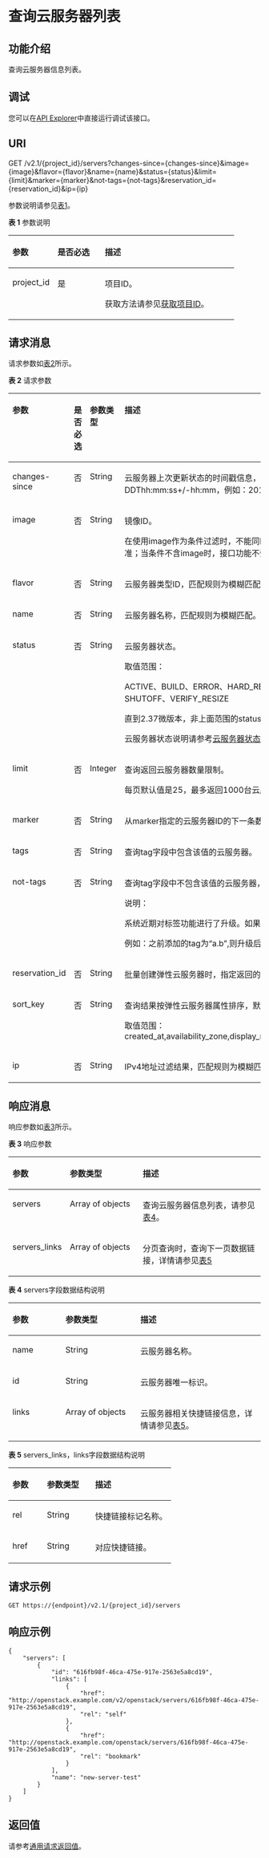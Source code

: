 # 查询云服务器列表<a name="ecs_03_0204"></a>

## 功能介绍<a name="section56354875"></a>

查询云服务器信息列表。

## 调试<a name="section926243314015"></a>

您可以在[API Explorer](https://apiexplorer.developer.huaweicloud.com/apiexplorer/doc?product=ECS&api=NovaListServers)中直接运行调试该接口。

## URI<a name="section37431827"></a>

GET /v2.1/\{project\_id\}/servers?changes-since=\{changes-since\}&image=\{image\}&flavor=\{flavor\}&name=\{name\}&status=\{status\}&limit=\{limit\}&marker=\{marker\}&not-tags=\{not-tags\}&reservation\_id=\{reservation\_id\}&ip=\{ip\}

参数说明请参见[表1](#table5536817)。

**表 1**  参数说明

<a name="table5536817"></a>
<table><thead align="left"><tr id="row36554200"><th class="cellrowborder" valign="top" width="19.99%" id="mcps1.2.4.1.1"><p id="p5187119"><a name="p5187119"></a><a name="p5187119"></a>参数</p>
</th>
<th class="cellrowborder" valign="top" width="20.93%" id="mcps1.2.4.1.2"><p id="p17503500"><a name="p17503500"></a><a name="p17503500"></a>是否必选</p>
</th>
<th class="cellrowborder" valign="top" width="59.08%" id="mcps1.2.4.1.3"><p id="p8497414"><a name="p8497414"></a><a name="p8497414"></a>描述</p>
</th>
</tr>
</thead>
<tbody><tr id="row12177730"><td class="cellrowborder" valign="top" width="19.99%" headers="mcps1.2.4.1.1 "><p id="p46872098"><a name="p46872098"></a><a name="p46872098"></a>project_id</p>
</td>
<td class="cellrowborder" valign="top" width="20.93%" headers="mcps1.2.4.1.2 "><p id="p38543611"><a name="p38543611"></a><a name="p38543611"></a>是</p>
</td>
<td class="cellrowborder" valign="top" width="59.08%" headers="mcps1.2.4.1.3 "><p id="p37593705"><a name="p37593705"></a><a name="p37593705"></a>项目ID。</p>
<p id="p1180512217438"><a name="p1180512217438"></a><a name="p1180512217438"></a>获取方法请参见<a href="获取项目ID.md">获取项目ID</a>。</p>
</td>
</tr>
</tbody>
</table>

## 请求消息<a name="section53661417235"></a>

请求参数如[表2](#table34603472320)所示。

**表 2**  请求参数

<a name="table34603472320"></a>
<table><thead align="left"><tr id="row646014417232"><th class="cellrowborder" valign="top" width="19%" id="mcps1.2.5.1.1"><p id="p9460749239"><a name="p9460749239"></a><a name="p9460749239"></a>参数</p>
</th>
<th class="cellrowborder" valign="top" width="15%" id="mcps1.2.5.1.2"><p id="p164601145235"><a name="p164601145235"></a><a name="p164601145235"></a>是否必选</p>
</th>
<th class="cellrowborder" valign="top" width="15%" id="mcps1.2.5.1.3"><p id="p1746017414236"><a name="p1746017414236"></a><a name="p1746017414236"></a>参数类型</p>
</th>
<th class="cellrowborder" valign="top" width="51%" id="mcps1.2.5.1.4"><p id="p144601748235"><a name="p144601748235"></a><a name="p144601748235"></a>描述</p>
</th>
</tr>
</thead>
<tbody><tr id="row134601442317"><td class="cellrowborder" valign="top" width="19%" headers="mcps1.2.5.1.1 "><p id="p204600417237"><a name="p204600417237"></a><a name="p204600417237"></a>changes-since</p>
</td>
<td class="cellrowborder" valign="top" width="15%" headers="mcps1.2.5.1.2 "><p id="p546017410231"><a name="p546017410231"></a><a name="p546017410231"></a>否</p>
</td>
<td class="cellrowborder" valign="top" width="15%" headers="mcps1.2.5.1.3 "><p id="p20460945230"><a name="p20460945230"></a><a name="p20460945230"></a>String</p>
</td>
<td class="cellrowborder" valign="top" width="51%" headers="mcps1.2.5.1.4 "><p id="p19460041231"><a name="p19460041231"></a><a name="p19460041231"></a><span id="text41054128376"><a name="text41054128376"></a><a name="text41054128376"></a>云服务器</span>上次更新状态的时间戳信息，过滤出该时间戳之后状态更新的<span id="text19801101219371"><a name="text19801101219371"></a><a name="text19801101219371"></a>云服务器</span>。格式符合ISO 8601，CCYY-MM-DDThh:mm:ss+/-hh:mm，例如：2018-01-17T03:03:32Z 。</p>
</td>
</tr>
<tr id="row546084152319"><td class="cellrowborder" valign="top" width="19%" headers="mcps1.2.5.1.1 "><p id="p194607482315"><a name="p194607482315"></a><a name="p194607482315"></a>image</p>
</td>
<td class="cellrowborder" valign="top" width="15%" headers="mcps1.2.5.1.2 "><p id="p164606492311"><a name="p164606492311"></a><a name="p164606492311"></a>否</p>
</td>
<td class="cellrowborder" valign="top" width="15%" headers="mcps1.2.5.1.3 "><p id="p10460114112310"><a name="p10460114112310"></a><a name="p10460114112310"></a>String</p>
</td>
<td class="cellrowborder" valign="top" width="51%" headers="mcps1.2.5.1.4 "><p id="p1146019416233"><a name="p1146019416233"></a><a name="p1146019416233"></a>镜像ID。</p>
<p id="p10460540235"><a name="p10460540235"></a><a name="p10460540235"></a>在使用image作为条件过滤时，不能同时支持其他过滤条件和分页条件。如果同时指定image及其他条件，则以image条件为准；当条件不含image时，接口功能不受限制。</p>
</td>
</tr>
<tr id="row646020412239"><td class="cellrowborder" valign="top" width="19%" headers="mcps1.2.5.1.1 "><p id="p134601742238"><a name="p134601742238"></a><a name="p134601742238"></a>flavor</p>
</td>
<td class="cellrowborder" valign="top" width="15%" headers="mcps1.2.5.1.2 "><p id="p1346017472318"><a name="p1346017472318"></a><a name="p1346017472318"></a>否</p>
</td>
<td class="cellrowborder" valign="top" width="15%" headers="mcps1.2.5.1.3 "><p id="p546074132319"><a name="p546074132319"></a><a name="p546074132319"></a>String</p>
</td>
<td class="cellrowborder" valign="top" width="51%" headers="mcps1.2.5.1.4 "><p id="p74607411238"><a name="p74607411238"></a><a name="p74607411238"></a><span id="text18537151310379"><a name="text18537151310379"></a><a name="text18537151310379"></a>云服务器</span>类型ID，匹配规则为模糊匹配。</p>
</td>
</tr>
<tr id="row74603419237"><td class="cellrowborder" valign="top" width="19%" headers="mcps1.2.5.1.1 "><p id="p146012442312"><a name="p146012442312"></a><a name="p146012442312"></a>name</p>
</td>
<td class="cellrowborder" valign="top" width="15%" headers="mcps1.2.5.1.2 "><p id="p14460184112317"><a name="p14460184112317"></a><a name="p14460184112317"></a>否</p>
</td>
<td class="cellrowborder" valign="top" width="15%" headers="mcps1.2.5.1.3 "><p id="p104600416239"><a name="p104600416239"></a><a name="p104600416239"></a>String</p>
</td>
<td class="cellrowborder" valign="top" width="51%" headers="mcps1.2.5.1.4 "><p id="p84601048232"><a name="p84601048232"></a><a name="p84601048232"></a><span id="text11193201483714"><a name="text11193201483714"></a><a name="text11193201483714"></a>云服务器</span>名称，匹配规则为模糊匹配。</p>
</td>
</tr>
<tr id="row446034182311"><td class="cellrowborder" valign="top" width="19%" headers="mcps1.2.5.1.1 "><p id="p17460144192313"><a name="p17460144192313"></a><a name="p17460144192313"></a>status</p>
</td>
<td class="cellrowborder" valign="top" width="15%" headers="mcps1.2.5.1.2 "><p id="p1746019422316"><a name="p1746019422316"></a><a name="p1746019422316"></a>否</p>
</td>
<td class="cellrowborder" valign="top" width="15%" headers="mcps1.2.5.1.3 "><p id="p4460445232"><a name="p4460445232"></a><a name="p4460445232"></a>String</p>
</td>
<td class="cellrowborder" valign="top" width="51%" headers="mcps1.2.5.1.4 "><p id="p1146084172313"><a name="p1146084172313"></a><a name="p1146084172313"></a><span id="text16857314193716"><a name="text16857314193716"></a><a name="text16857314193716"></a>云服务器</span>状态。</p>
<p id="p1146016413234"><a name="p1146016413234"></a><a name="p1146016413234"></a>取值范围：</p>
<p id="p186329121594"><a name="p186329121594"></a><a name="p186329121594"></a>ACTIVE、BUILD、ERROR、HARD_REBOOT、MIGRATING、REBOOT、REBUILD、RESIZE、REVERT_RESIZE、SHUTOFF、VERIFY_RESIZE</p>
<p id="p168361158173715"><a name="p168361158173715"></a><a name="p168361158173715"></a>直到2.37微版本，非上面范围的status字段将返回空列表，微版本2.38及以上版本，将返回400错误。</p>
<p id="p278023623513"><a name="p278023623513"></a><a name="p278023623513"></a><span id="text273010150376"><a name="text273010150376"></a><a name="text273010150376"></a>云服务器</span>状态说明请参考<a href="云服务器状态.md">云服务器状态</a>。</p>
</td>
</tr>
<tr id="row1546084152312"><td class="cellrowborder" valign="top" width="19%" headers="mcps1.2.5.1.1 "><p id="p1546074132313"><a name="p1546074132313"></a><a name="p1546074132313"></a>limit</p>
</td>
<td class="cellrowborder" valign="top" width="15%" headers="mcps1.2.5.1.2 "><p id="p7460154132315"><a name="p7460154132315"></a><a name="p7460154132315"></a>否</p>
</td>
<td class="cellrowborder" valign="top" width="15%" headers="mcps1.2.5.1.3 "><p id="p9460741239"><a name="p9460741239"></a><a name="p9460741239"></a>Integer</p>
</td>
<td class="cellrowborder" valign="top" width="51%" headers="mcps1.2.5.1.4 "><p id="p9460147236"><a name="p9460147236"></a><a name="p9460147236"></a>查询返回<span id="text88340181374"><a name="text88340181374"></a><a name="text88340181374"></a>云服务器</span>数量限制。</p>
<p id="p733938101314"><a name="p733938101314"></a><a name="p733938101314"></a>每页默认值是25，最多返回1000台<span id="text071416190374"><a name="text071416190374"></a><a name="text071416190374"></a>云服务器</span>的信息。</p>
</td>
</tr>
<tr id="row1746044112318"><td class="cellrowborder" valign="top" width="19%" headers="mcps1.2.5.1.1 "><p id="p34602410233"><a name="p34602410233"></a><a name="p34602410233"></a>marker</p>
</td>
<td class="cellrowborder" valign="top" width="15%" headers="mcps1.2.5.1.2 "><p id="p1946094112310"><a name="p1946094112310"></a><a name="p1946094112310"></a>否</p>
</td>
<td class="cellrowborder" valign="top" width="15%" headers="mcps1.2.5.1.3 "><p id="p14460249231"><a name="p14460249231"></a><a name="p14460249231"></a>String</p>
</td>
<td class="cellrowborder" valign="top" width="51%" headers="mcps1.2.5.1.4 "><p id="p174601046239"><a name="p174601046239"></a><a name="p174601046239"></a>从marker指定的<span id="text1045672019378"><a name="text1045672019378"></a><a name="text1045672019378"></a>云服务器</span>ID的下一条数据开始查询。</p>
</td>
</tr>
<tr id="row185002082103"><td class="cellrowborder" valign="top" width="19%" headers="mcps1.2.5.1.1 "><p id="p04361918181018"><a name="p04361918181018"></a><a name="p04361918181018"></a>tags</p>
</td>
<td class="cellrowborder" valign="top" width="15%" headers="mcps1.2.5.1.2 "><p id="p1643615187104"><a name="p1643615187104"></a><a name="p1643615187104"></a>否</p>
</td>
<td class="cellrowborder" valign="top" width="15%" headers="mcps1.2.5.1.3 "><p id="p1543617183101"><a name="p1543617183101"></a><a name="p1543617183101"></a>String</p>
</td>
<td class="cellrowborder" valign="top" width="51%" headers="mcps1.2.5.1.4 "><p id="p147941324101014"><a name="p147941324101014"></a><a name="p147941324101014"></a>查询tag字段中包含该值的<span id="text612222118372"><a name="text612222118372"></a><a name="text612222118372"></a>云服务器</span>。</p>
</td>
</tr>
<tr id="row1846074192312"><td class="cellrowborder" valign="top" width="19%" headers="mcps1.2.5.1.1 "><p id="p124601549231"><a name="p124601549231"></a><a name="p124601549231"></a>not-tags</p>
</td>
<td class="cellrowborder" valign="top" width="15%" headers="mcps1.2.5.1.2 "><p id="p12460174182314"><a name="p12460174182314"></a><a name="p12460174182314"></a>否</p>
</td>
<td class="cellrowborder" valign="top" width="15%" headers="mcps1.2.5.1.3 "><p id="p1460144172313"><a name="p1460144172313"></a><a name="p1460144172313"></a>String</p>
</td>
<td class="cellrowborder" valign="top" width="51%" headers="mcps1.2.5.1.4 "><p id="p497882461442"><a name="p497882461442"></a><a name="p497882461442"></a>查询tag字段中不包含该值的云服务器，值为标签的Key。</p>
<div class="note" id="note124521913175616"><a name="note124521913175616"></a><a name="note124521913175616"></a><span class="notetitle"> 说明： </span><div class="notebody"><p id="p1745221311560"><a name="p1745221311560"></a><a name="p1745221311560"></a>系统近期对标签功能进行了升级。如果之前添加的Tag为“Key.Value”的形式，则查询的时候需要使用“Key”来查询。</p>
<p id="p213418685710"><a name="p213418685710"></a><a name="p213418685710"></a>例如：之前添加的tag为“a.b”,则升级后，查询时需使用“not-tags=a”。</p>
</div></div>
</td>
</tr>
<tr id="row84604419236"><td class="cellrowborder" valign="top" width="19%" headers="mcps1.2.5.1.1 "><p id="p1346012415236"><a name="p1346012415236"></a><a name="p1346012415236"></a>reservation_id</p>
</td>
<td class="cellrowborder" valign="top" width="15%" headers="mcps1.2.5.1.2 "><p id="p174607412312"><a name="p174607412312"></a><a name="p174607412312"></a>否</p>
</td>
<td class="cellrowborder" valign="top" width="15%" headers="mcps1.2.5.1.3 "><p id="p11460164162317"><a name="p11460164162317"></a><a name="p11460164162317"></a>String</p>
</td>
<td class="cellrowborder" valign="top" width="51%" headers="mcps1.2.5.1.4 "><p id="p546010452316"><a name="p546010452316"></a><a name="p546010452316"></a>批量创建<span id="text679422915565"><a name="text679422915565"></a><a name="text679422915565"></a>弹性云服务器</span>时，指定返回的ID，用于查询本次批量创建的<span id="text20233143135617"><a name="text20233143135617"></a><a name="text20233143135617"></a>弹性云服务器</span>。</p>
</td>
</tr>
<tr id="row117621433502"><td class="cellrowborder" valign="top" width="19%" headers="mcps1.2.5.1.1 "><p id="p1776243125019"><a name="p1776243125019"></a><a name="p1776243125019"></a>sort_key</p>
</td>
<td class="cellrowborder" valign="top" width="15%" headers="mcps1.2.5.1.2 "><p id="p0762163105016"><a name="p0762163105016"></a><a name="p0762163105016"></a>否</p>
</td>
<td class="cellrowborder" valign="top" width="15%" headers="mcps1.2.5.1.3 "><p id="p1376214355014"><a name="p1376214355014"></a><a name="p1376214355014"></a>String</p>
</td>
<td class="cellrowborder" valign="top" width="51%" headers="mcps1.2.5.1.4 "><p id="p6597141911013"><a name="p6597141911013"></a><a name="p6597141911013"></a>查询结果按<span id="text49861731175618"><a name="text49861731175618"></a><a name="text49861731175618"></a>弹性云服务器</span>属性排序，默认排序顺序为created_at逆序。</p>
<p id="p576212355010"><a name="p576212355010"></a><a name="p576212355010"></a>取值范围：created_at,availability_zone,display_name,host,instance_type_id,key_name,project_id,user_id,updated_at,uuid,vm_state</p>
</td>
</tr>
<tr id="row84672413489"><td class="cellrowborder" valign="top" width="19%" headers="mcps1.2.5.1.1 "><p id="p1646514518158"><a name="p1646514518158"></a><a name="p1646514518158"></a><span>ip</span></p>
</td>
<td class="cellrowborder" valign="top" width="15%" headers="mcps1.2.5.1.2 "><p id="p1446519457156"><a name="p1446519457156"></a><a name="p1446519457156"></a>否</p>
</td>
<td class="cellrowborder" valign="top" width="15%" headers="mcps1.2.5.1.3 "><p id="p1846584518155"><a name="p1846584518155"></a><a name="p1846584518155"></a>String</p>
</td>
<td class="cellrowborder" valign="top" width="51%" headers="mcps1.2.5.1.4 "><p id="p546524517153"><a name="p546524517153"></a><a name="p546524517153"></a><span>IPv4地址过滤结果，匹配规则为模糊匹配。</span></p>
</td>
</tr>
</tbody>
</table>

## 响应消息<a name="section12079142"></a>

响应参数如[表3](#table44736746)所示。

**表 3**  响应参数

<a name="table44736746"></a>
<table><thead align="left"><tr id="row8242429"><th class="cellrowborder" valign="top" width="21.11%" id="mcps1.2.4.1.1"><p id="p63657004"><a name="p63657004"></a><a name="p63657004"></a>参数</p>
</th>
<th class="cellrowborder" valign="top" width="29.39%" id="mcps1.2.4.1.2"><p id="p35147813"><a name="p35147813"></a><a name="p35147813"></a>参数类型</p>
</th>
<th class="cellrowborder" valign="top" width="49.5%" id="mcps1.2.4.1.3"><p id="p28400574"><a name="p28400574"></a><a name="p28400574"></a>描述</p>
</th>
</tr>
</thead>
<tbody><tr id="row18745119"><td class="cellrowborder" valign="top" width="21.11%" headers="mcps1.2.4.1.1 "><p id="p41959665"><a name="p41959665"></a><a name="p41959665"></a>servers</p>
</td>
<td class="cellrowborder" valign="top" width="29.39%" headers="mcps1.2.4.1.2 "><p id="p16804102"><a name="p16804102"></a><a name="p16804102"></a>Array of objects</p>
</td>
<td class="cellrowborder" valign="top" width="49.5%" headers="mcps1.2.4.1.3 "><p id="p36377578"><a name="p36377578"></a><a name="p36377578"></a>查询<span id="text1521732673713"><a name="text1521732673713"></a><a name="text1521732673713"></a>云服务器</span>信息列表，请参见<a href="#table11253402">表4</a>。</p>
</td>
</tr>
<tr id="row20821122316810"><td class="cellrowborder" valign="top" width="21.11%" headers="mcps1.2.4.1.1 "><p id="p104447017432"><a name="p104447017432"></a><a name="p104447017432"></a>servers_links</p>
</td>
<td class="cellrowborder" valign="top" width="29.39%" headers="mcps1.2.4.1.2 "><p id="p1749328217432"><a name="p1749328217432"></a><a name="p1749328217432"></a>Array of objects</p>
</td>
<td class="cellrowborder" valign="top" width="49.5%" headers="mcps1.2.4.1.3 "><p id="p766970517432"><a name="p766970517432"></a><a name="p766970517432"></a>分页查询时，查询下一页数据链接，详情请参见<a href="#table64121649">表5</a></p>
</td>
</tr>
</tbody>
</table>

**表 4**  servers字段数据结构说明

<a name="table11253402"></a>
<table><thead align="left"><tr id="row10267559"><th class="cellrowborder" valign="top" width="21.05%" id="mcps1.2.4.1.1"><p id="p151461728122514"><a name="p151461728122514"></a><a name="p151461728122514"></a>参数</p>
</th>
<th class="cellrowborder" valign="top" width="29.7%" id="mcps1.2.4.1.2"><p id="p3146122815253"><a name="p3146122815253"></a><a name="p3146122815253"></a>参数类型</p>
</th>
<th class="cellrowborder" valign="top" width="49.25%" id="mcps1.2.4.1.3"><p id="p18146728162513"><a name="p18146728162513"></a><a name="p18146728162513"></a>描述</p>
</th>
</tr>
</thead>
<tbody><tr id="row15663"><td class="cellrowborder" valign="top" width="21.05%" headers="mcps1.2.4.1.1 "><p id="p1268752"><a name="p1268752"></a><a name="p1268752"></a>name</p>
</td>
<td class="cellrowborder" valign="top" width="29.7%" headers="mcps1.2.4.1.2 "><p id="p2786131"><a name="p2786131"></a><a name="p2786131"></a>String</p>
</td>
<td class="cellrowborder" valign="top" width="49.25%" headers="mcps1.2.4.1.3 "><p id="p24350086"><a name="p24350086"></a><a name="p24350086"></a><span id="text1023352713711"><a name="text1023352713711"></a><a name="text1023352713711"></a>云服务器</span>名称。</p>
</td>
</tr>
<tr id="row17824184"><td class="cellrowborder" valign="top" width="21.05%" headers="mcps1.2.4.1.1 "><p id="p34472770"><a name="p34472770"></a><a name="p34472770"></a>id</p>
</td>
<td class="cellrowborder" valign="top" width="29.7%" headers="mcps1.2.4.1.2 "><p id="p18974148"><a name="p18974148"></a><a name="p18974148"></a>String</p>
</td>
<td class="cellrowborder" valign="top" width="49.25%" headers="mcps1.2.4.1.3 "><p id="p60510987"><a name="p60510987"></a><a name="p60510987"></a><span id="text11840927193716"><a name="text11840927193716"></a><a name="text11840927193716"></a>云服务器</span>唯一标识。</p>
</td>
</tr>
<tr id="row7727977"><td class="cellrowborder" valign="top" width="21.05%" headers="mcps1.2.4.1.1 "><p id="p21986423"><a name="p21986423"></a><a name="p21986423"></a>links</p>
</td>
<td class="cellrowborder" valign="top" width="29.7%" headers="mcps1.2.4.1.2 "><p id="p35973707"><a name="p35973707"></a><a name="p35973707"></a>Array of objects</p>
</td>
<td class="cellrowborder" valign="top" width="49.25%" headers="mcps1.2.4.1.3 "><p id="p52375797"><a name="p52375797"></a><a name="p52375797"></a><span id="text1448818280371"><a name="text1448818280371"></a><a name="text1448818280371"></a>云服务器</span>相关快捷链接信息，详情请参见<a href="#table64121649">表5</a>。</p>
</td>
</tr>
</tbody>
</table>

**表 5**  servers\_links，links字段数据结构说明

<a name="table64121649"></a>
<table><thead align="left"><tr id="row59320951"><th class="cellrowborder" valign="top" width="21.18%" id="mcps1.2.4.1.1"><p id="p7550144882519"><a name="p7550144882519"></a><a name="p7550144882519"></a>参数</p>
</th>
<th class="cellrowborder" valign="top" width="29.64%" id="mcps1.2.4.1.2"><p id="p8566114814254"><a name="p8566114814254"></a><a name="p8566114814254"></a>参数类型</p>
</th>
<th class="cellrowborder" valign="top" width="49.18%" id="mcps1.2.4.1.3"><p id="p4566124832516"><a name="p4566124832516"></a><a name="p4566124832516"></a>描述</p>
</th>
</tr>
</thead>
<tbody><tr id="row61486274"><td class="cellrowborder" valign="top" width="21.18%" headers="mcps1.2.4.1.1 "><p id="p14332335"><a name="p14332335"></a><a name="p14332335"></a>rel</p>
</td>
<td class="cellrowborder" valign="top" width="29.64%" headers="mcps1.2.4.1.2 "><p id="p14933841"><a name="p14933841"></a><a name="p14933841"></a>String</p>
</td>
<td class="cellrowborder" valign="top" width="49.18%" headers="mcps1.2.4.1.3 "><p id="p1681623"><a name="p1681623"></a><a name="p1681623"></a>快捷链接标记名称。</p>
</td>
</tr>
<tr id="row15134612"><td class="cellrowborder" valign="top" width="21.18%" headers="mcps1.2.4.1.1 "><p id="p17944037"><a name="p17944037"></a><a name="p17944037"></a>href</p>
</td>
<td class="cellrowborder" valign="top" width="29.64%" headers="mcps1.2.4.1.2 "><p id="p21885054"><a name="p21885054"></a><a name="p21885054"></a>String</p>
</td>
<td class="cellrowborder" valign="top" width="49.18%" headers="mcps1.2.4.1.3 "><p id="p27858965"><a name="p27858965"></a><a name="p27858965"></a>对应快捷链接。</p>
</td>
</tr>
</tbody>
</table>

## 请求示例<a name="section18645171418547"></a>

```
GET https://{endpoint}/v2.1/{project_id}/servers
```

## 响应示例<a name="section1047337102619"></a>

```
{
    "servers": [
        {
            "id": "616fb98f-46ca-475e-917e-2563e5a8cd19", 
            "links": [
                {
                    "href": "http://openstack.example.com/v2/openstack/servers/616fb98f-46ca-475e-917e-2563e5a8cd19", 
                    "rel": "self"
                }, 
                {
                    "href": "http://openstack.example.com/openstack/servers/616fb98f-46ca-475e-917e-2563e5a8cd19", 
                    "rel": "bookmark"
                }
            ], 
            "name": "new-server-test"
        }
    ]
}
```

## 返回值<a name="section41603419"></a>

请参考[通用请求返回值](通用请求返回值.md)。

